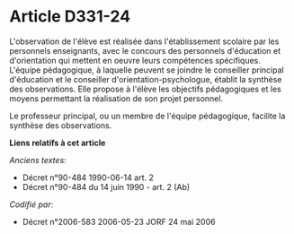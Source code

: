 # Article D331-24

L'observation de l'élève est réalisée dans l'établissement scolaire par les personnels enseignants, avec le concours des
personnels d'éducation et d'orientation qui mettent en oeuvre leurs compétences spécifiques. L'équipe pédagogique, à laquelle
peuvent se joindre le conseiller principal d'éducation et le conseiller d'orientation-psychologue, établit la synthèse des
observations. Elle propose à l'élève les objectifs pédagogiques et les moyens permettant la réalisation de son projet
personnel.

Le professeur principal, ou un membre de l'équipe pédagogique, facilite la synthèse des observations.

**Liens relatifs à cet article**

_Anciens textes_:

  - Décret n°90-484 1990-06-14 art. 2
  - Décret n°90-484 du 14 juin 1990 - art. 2 (Ab)

_Codifié par_:

  - Décret n°2006-583 2006-05-23 JORF 24 mai 2006
